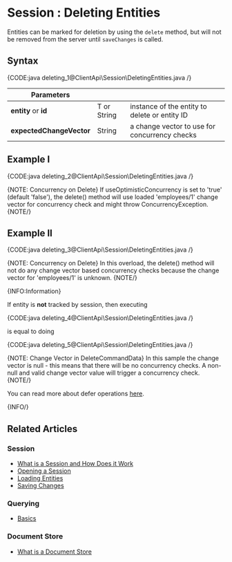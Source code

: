 # Session : Deleting Entities

Entities can be marked for deletion by using the `delete` method, but will not be removed from the server until `saveChanges` is called.

## Syntax

{CODE:java deleting_1@ClientApi\Session\DeletingEntities.java /}

| Parameters | | |
| ------------- | ------------- | ----- |
| **entity** or **id** | T or String | instance of the entity to delete or entity ID |
| **expectedChangeVector** | String | a change vector to use for concurrency checks |

## Example I

{CODE:java deleting_2@ClientApi\Session\DeletingEntities.java /}

{NOTE: Concurrency on Delete}
If useOptimisticConcurrency is set to 'true' (default 'false'), the delete() method will use loaded 'employees/1' change vector for concurrency check and might throw ConcurrencyException.
{NOTE/}

## Example II

{CODE:java deleting_3@ClientApi\Session\DeletingEntities.java /}

{NOTE: Concurrency on Delete}
In this overload, the delete() method will not do any change vector based concurrency checks because the change vector for 'employees/1' is unknown.
{NOTE/}

{INFO:Information}

If entity is **not** tracked by session, then executing

{CODE:java deleting_4@ClientApi\Session\DeletingEntities.java /}

is equal to doing

{CODE:java deleting_5@ClientApi\Session\DeletingEntities.java /}

{NOTE: Change Vector in DeleteCommandData}
In this sample the change vector is null - this means that there will be no concurrency checks. A non-null and valid change vector value will trigger a concurrency check. 
{NOTE/}

You can read more about defer operations [here](./how-to/defer-operations).

{INFO/}

## Related Articles

### Session

- [What is a Session and How Does it Work](../../client-api/session/what-is-a-session-and-how-does-it-work) 
- [Opening a Session](../../client-api/session/opening-a-session)
- [Loading Entities](../../client-api/session/loading-entities)
- [Saving Changes](../../client-api/session/saving-changes)

### Querying

- [Basics](../../indexes/querying/basics)

### Document Store

- [What is a Document Store](../../client-api/what-is-a-document-store)
